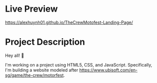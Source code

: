 # Live Preview

https://alexhuynh01.github.io/TheCrewMotofest-Landing-Page/

# Project Description

Hey all! 👋

I'm working on a project using HTML5, CSS, and JavaScript. Specifically, I'm building a website modeled after https://www.ubisoft.com/en-sg/game/the-crew/motorfest.

